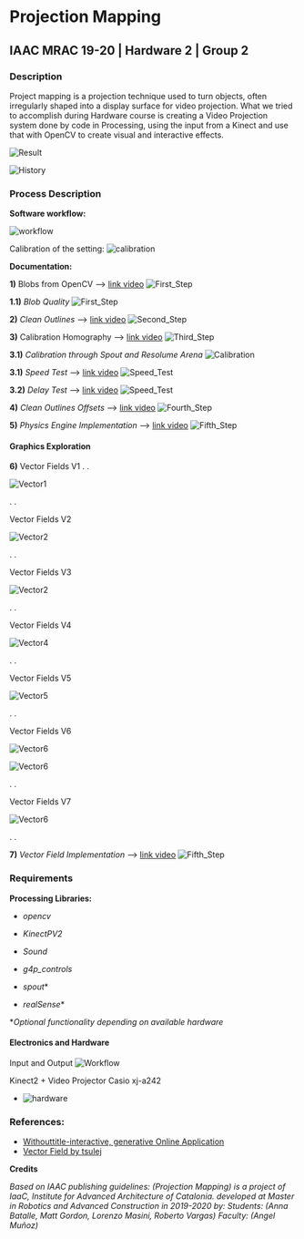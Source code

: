 # Projection Mapping
## IAAC MRAC 19-20 | Hardware 2 | Group 2

### Description

Project mapping is a projection technique used to turn objects, often irregularly shaped into a display surface for video projection. What we tried to accomplish during Hardware course is creating a Video Projection system done by code in Processing, using the input from a Kinect and use that with OpenCV to create visual and interactive effects.

![Result](./doc/Feathers2.jpg)

![History](./doc/History.jpg)

### Process Description

**Software workflow:**

![workflow](./doc/workflow.jpg)

Calibration of the setting:
![calibration](./doc/calibration.jpg)


**Documentation:**

**1)** Blobs from OpenCV --> [link video](https://www.youtube.com/watch?v=LoU_e9nNRB8)
![First_Step](./doc/1.jpg)

**1.1)** *Blob Quality*
![First_Step](./doc/Blob_Quality.jpg)

**2)** *Clean Outlines* --> [link video](https://www.youtube.com/watch?v=uaYo_nu1j8A)
![Second_Step](./doc/2.jpg)

**3)** Calibration Homography --> [link video](https://www.youtube.com/watch?v=-CA7zrLlXVk)
![Third_Step](./doc/3.jpg)

**3.1)** *Calibration through Spout and Resolume Arena*
![Calibration](./doc/Delay_Test.jpg)

**3.1)** *Speed Test* --> [link video](https://www.youtube.com/watch?v=fbgv05gPEUY)
![Speed_Test](./doc/IMG_20200212_131307.jpg)

**3.2)** *Delay Test* --> [link video](https://www.youtube.com/watch?v=lHEGZzV15lw)
![Speed_Test](./doc/Delay_Test2.jpg)

**4)** *Clean Outlines Offsets* --> [link video](https://www.youtube.com/watch?v=eJJTYA-iC-M)
![Fourth_Step](./doc/4.jpg)

**5)** *Physics Engine Implementation* --> [link video](https://www.youtube.com/watch?v=-C0LxvOYOOE)
![Fifth_Step](./doc/5.jpg)

#### Graphics Exploration

**6)** Vector Fields V1
.
.

![Vector1](./doc/v1-tot.jpg)

.
.

Vector Fields V2

![Vector2](./doc/v2.jpg)

.
.

Vector Fields V3

![Vector2](./doc/v3.jpg)

.
.

Vector Fields V4

![Vector4](./doc/v4.jpg)

.
.

Vector Fields V5

![Vector5](./doc/v5.jpg)

.
.

Vector Fields V6

![Vector6](./doc/v61.jpg)

![Vector6](./doc/v62.jpg)

.
.

Vector Fields V7

![Vector6](./doc/v7.jpg)

.
.

**7)** *Vector Field Implementation* --> [link video](https://www.youtube.com/watch?v=Rx-mc5FtOwc)
![Fifth_Step](./doc/Feathers.jpg)

### Requirements

**Processing Libraries:**

* *opencv*

* *KinectPV2*

* *Sound*

* *g4p_controls*

* *spout**

* *realSense**

**Optional functionality depending on available hardware*


#### Electronics and Hardware

Input and Output
![Workflow](./doc/diagram.jpg)

Kinect2 + Video Projector Casio xj-a242
 *   ![hardware](./doc/hardw.jpg)


### References:

* [Withouttitle-interactive, generative Online Application](https://www.liaworks.com/theprojects/withouttitle/)
* [Vector Field by tsulej](https://generateme.wordpress.com/2016/04/24/drawing-vector-field/)

 **Credits**


 _Based on IAAC publishing guidelines:
 (Projection Mapping) is a project of IaaC, Institute for Advanced Architecture of Catalonia. developed at Master in Robotics and Advanced Construction in 2019-2020 by:
 Students: (Anna Batalle, Matt Gordon, Lorenzo Masini, Roberto Vargas)
 Faculty: (Angel Muñoz)_
